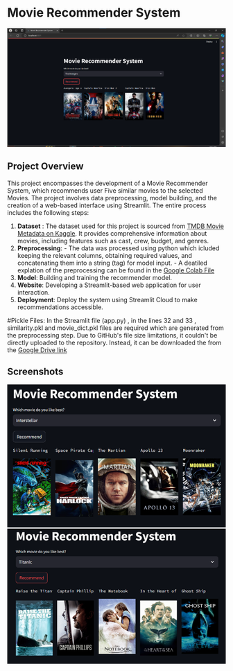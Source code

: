 # Movie Recommender System
![Preview](image.png)

## Project Overview

This project encompasses the development of a Movie Recommender System, which recommends user Five similar movies to the selected Movies. The project involves data preprocessing, model building, and the creation of a web-based interface using Streamlit. The entire process includes the following steps:

1. **Dataset** : The dataset used for this project is sourced from [TMDB Movie Metadata on Kaggle](https://www.kaggle.com/tmdb/tmdb-movie-metadata). It provides comprehensive information about movies, including features such as cast, crew, budget, and genres. 
2. **Preprocessing**:
         - The data was processed using python which icluded keeping the relevant columns, obtaining required values, and concatenating them into a string (tag) for model input.
         - A deatiled explation of the preprocessing can be found in the [Google Colab File](Movie_Recommender_System.ipynb)
4. **Model**: Building and training the recommender model.
5. **Website**: Developing a Streamlit-based web application for user interaction.
6. **Deployment**: Deploy the system using Streamlit Cloud to make recommendations accessible.

#Pickle Files: In the Streamlit file (app.py) , in the lines 32 and 33 , similarity.pkl and movie_dict.pkl files are required which are generated from the preprocessing step. Due to GitHub's file size limitations, it couldn't be directly uploaded to the repository. Instead, it can be downloaded the from the [Google Drive link](https://drive.google.com/drive/folders/1w-J3A8qtLvh8E39uqbLmp0AzqWTcmjSt?usp=drive_link)
 


## Screenshots

![Screenshot 1](preview.png)
![Screenshot 2](preview2.png)



```python

